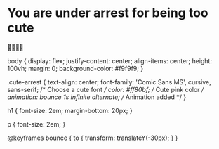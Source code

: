 <!DOCTYPE html>
<html lang="en">
<head>
  <meta charset="UTF-8">
  <title>Cute Arrest</title>
</head>
<body>
  <div class="cute-arrest">
    <h1>You are under arrest for being too cute</h1>
    <p>🚨😊🌟🎀</p>
  </div>
</body>
</html>

body {
  display: flex;
  justify-content: center;
  align-items: center;
  height: 100vh;
  margin: 0;
  background-color: #f9f9f9;
}

.cute-arrest {
  text-align: center;
  font-family: 'Comic Sans MS', cursive, sans-serif; /* Choose a cute font */
  color: #ff80bf; /* Cute pink color */
  animation: bounce 1s infinite alternate; /* Animation added */
}

h1 {
  font-size: 2em;
  margin-bottom: 20px;
}

p {
  font-size: 2em;
}

@keyframes bounce {
  to {
    transform: translateY(-30px);
  }
}
